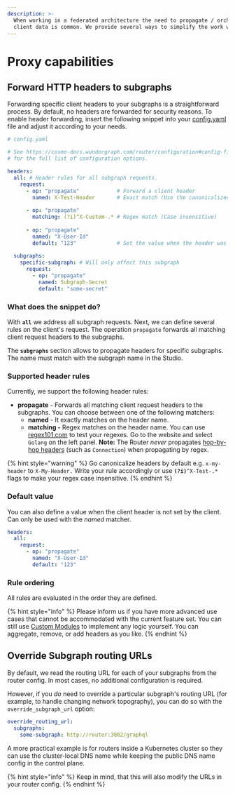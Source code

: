 ```yaml
---
description: >-
  When working in a federated architecture the need to propagate / orchestrate
  client data is common. We provide several ways to simplify the work with it.
---
```


# Proxy capabilities

## Forward HTTP headers to subgraphs

Forwarding specific client headers to your subgraphs is a straightforward process. By default, no headers are forwarded for security reasons. To enable header forwarding, insert the following snippet into your [config.yaml](../configuration.md#config-file) file and adjust it according to your needs.

```yaml
# config.yaml

# See https://cosmo-docs.wundergraph.com/router/configuration#config-file
# for the full list of configuration options.

headers:
  all: # Header rules for all subgraph requests.
    request:
      - op: "propagate"            # Forward a client header
        named: X-Test-Header       # Exact match (Use the canonicalized version)
        
      - op: "propagate"
        matching: (?i)^X-Custom-.* # Regex match (Case insensitive)
        
      - op: "propagate"
        named: "X-User-Id"
        default: "123"             # Set the value when the header was not set
        
  subgraphs:
    specific-subgraph: # Will only affect this subgraph
      request:
        - op: "propagate"
          named: Subgraph-Secret
          default: "some-secret"
```

### What does the snippet do?

With **`all`** we address all subgraph requests. Next, we can define several rules on the client's request. The operation `propagate` forwards all matching client request headers to the subgraphs.&#x20;

The **`subgraphs`** section allows to propagate headers for specific subgraphs. The name must match with the subgraph name in the Studio.

### Supported header rules

Currently, we support the following header rules:

* **propagate** - Forwards all matching client request headers to the subgraphs. You can choose between one of the following matchers:
  * **named** - It exactly matches on the header name.
  * **matching -** Regex matches on the header name. You can use[ regex101.com](https://regex101.com/) to test your regexes. Go to the website and select `Golang` on the left panel. **Note:** The Router _never_ propagates [hop-by-hop headers](https://developer.mozilla.org/en-US/docs/Web/HTTP/Headers#hop-by-hop\_headers) (such as `Connection`) when propagating by regex.

{% hint style="warning" %}
Go canonicalize headers by default e.g. `x-my-header` to `X-My-Header.` Write your rule accordingly or use **`(?i)`**`^X-Test-.*` flags to make your regex case insensitive.
{% endhint %}

### Default value

You can also define a value when the client header is not set by the client. Can only be used with the _named_ matcher.

```yaml
headers:
  all:
    request:
      - op: "propagate"
        named: "X-User-Id"
        default: "123"
```

### Rule ordering

All rules are evaluated in the order they are defined.

{% hint style="info" %}
Please inform us if you have more advanced use cases that cannot be accommodated with the current feature set. You can still use [Custom Modules](../custom-modules.md) to implement any logic yourself. You can aggregate, remove, or add headers as you like.
{% endhint %}

## Override Subgraph routing URLs <a href="#subgraph-routing-urls" id="subgraph-routing-urls"></a>

By default, we read the routing URL for each of your subgraphs from the router config. In most cases, no additional configuration is required.

However, if you _do_ need to override a particular subgraph's routing URL (for example, to handle changing network topography), you can do so with the `override_subgraph_url` option:

```yaml
override_routing_url:
  subgraphs:
    some-subgraph: http://router:3002/graphql
```

A more practical example is for routers inside a Kubernetes cluster so they can use the cluster-local DNS name while keeping the public DNS name config in the control plane.

{% hint style="info" %}
Keep in mind, that this will also modify the URLs in your router config.
{% endhint %}
